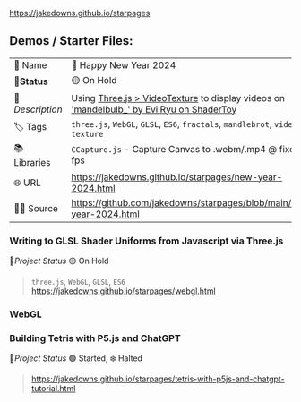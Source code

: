 https://jakedowns.github.io/starpages

## Demos / Starter Files:
| | |
|---|---|
| 👤 Name | 🎉 Happy New Year 2024 |
|🚦**Status** | 🟡 On Hold |
|🧾 *Description* | Using [Three.js > VideoTexture](https://threejs.org/docs/#api/en/textures/VideoTexture) to display videos on ['mandelbulb_' by EvilRyu on ShaderToy](https://www.shadertoy.com/view/MdXSWn) |
| 🏷️ Tags | `three.js`, `WebGL`, `GLSL`, `ES6`, `fractals`, `mandlebrot`, `video texture` |
| 📚 Libraries | `CCapture.js` - Capture Canvas to .webm/.mp4 @ fixed fps | 
| 🌐 URL |  https://jakedowns.github.io/starpages/new-year-2024.html |
| 👨‍💻 Source | https://github.com/jakedowns/starpages/blob/main/new-year-2024.html | 

### Writing to GLSL Shader Uniforms from Javascript via Three.js
🚦*Project Status* 🟡 On Hold
> `three.js`, `WebGL`, `GLSL`, `ES6`
> https://jakedowns.github.io/starpages/webgl.html

### WebGL

### Building Tetris with P5.js and ChatGPT
🚦*Project Status* 🟢 Started, ❄️ Halted
> https://jakedowns.github.io/starpages/tetris-with-p5js-and-chatgpt-tutorial.html
